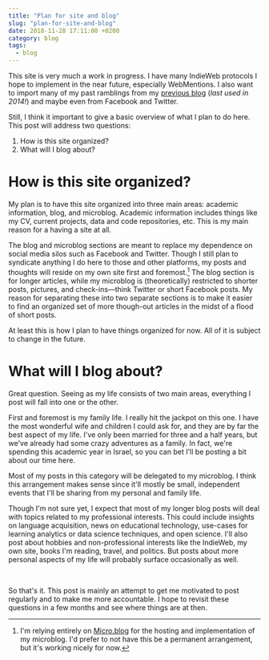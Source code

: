 ```yaml
---
title: "Plan for site and blog"
slug: "plan-for-site-and-blog"
date: 2018-11-28 17:11:00 +0200
category: blog
tags:
  - blog
---
```


This site is very much a work in progress. I have many IndieWeb protocols I hope to implement in the near future, especially WebMentions. I also want to import many of my past ramblings from my [previous blog](http://jdpinto.wordpress.com) (*last used in 2014!*) and maybe even from Facebook and Twitter.

Still, I think it important to give a basic overview of what I plan to do here. This post will address two questions:

1. How is this site organized?
2. What will I blog about?


# How is this site organized?

My plan is to have this site organized into three main areas: academic information, blog, and microblog. Academic information includes things like my CV, current projects, data and code repositories, etc. This is my main reason for a having a site at all.

The blog and microblog sections are meant to replace my dependence on social media silos such as Facebook and Twitter. Though I still plan to syndicate anything I do here to those and other platforms, my posts and thoughts will reside on my own site first and foremost.[^microblog] The blog section is for longer articles, while my microblog is (theoretically) restricted to shorter posts, pictures, and check-ins—think Twitter or short Facebook posts. My reason for separating these into two separate sections is to make it easier to find an organized set of more though-out articles in the midst of a flood of short posts.

At least this is how I plan to have things organized for now. All of it is subject to change in the future.


# What will I blog about?

Great question. Seeing as my life consists of two main areas, everything I post will fall into one or the other.

First and foremost is my family life. I really hit the jackpot on this one. I have the most wonderful wife and children I could ask for, and they are by far the best aspect of my life. I've only been married for three and a half years, but we've already had some crazy adventures as a family. In fact, we're spending this academic year in Israel, so you can bet I'll be posting a bit about our time here.

Most of my posts in this category will be delegated to my microblog. I think this arrangement makes sense since it'll mostly be small, independent events that I'll be sharing from my personal and family life.

Though I'm not sure yet, I expect that most of my longer blog posts will deal with topics related to my professional interests. This could include insights on language acquisition, news on educational technology, use-cases for learning analytics or data science techniques, and open science. I'll also post about hobbies and non-professional interests like the IndieWeb, my own site, books I'm reading, travel, and politics. But posts about more personal aspects of my life will probably surface occasionally as well.


<br>

So that's it. This post is mainly an attempt to get me motivated to post regularly and to make me more accountable. I hope to revisit these questions in a few months and see where things are at then.



[^microblog]: I'm relying entirely on [Micro.blog](https://micro.blog) for the hosting and implementation of my microblog. I'd prefer to not have this be a permanent arrangement, but it's working nicely for now.
